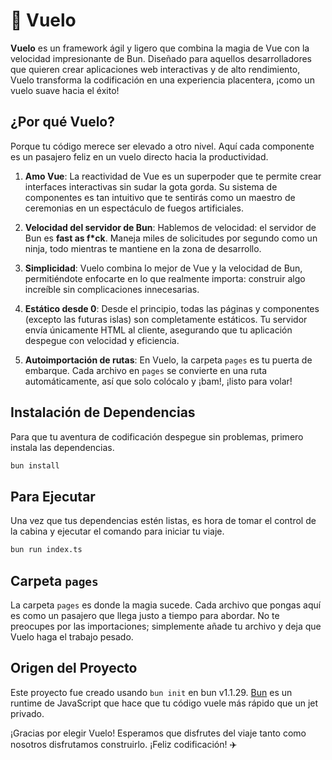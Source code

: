 # 🚀 Vuelo

**Vuelo** es un framework ágil y ligero que combina la magia de Vue con la
velocidad impresionante de Bun. Diseñado para aquellos desarrolladores que
quieren crear aplicaciones web interactivas y de alto rendimiento, Vuelo
transforma la codificación en una experiencia placentera, ¡como un vuelo suave
hacia el éxito!

## ¿Por qué Vuelo?

Porque tu código merece ser elevado a otro nivel. Aquí cada componente es un
pasajero feliz en un vuelo directo hacia la productividad.

1. **Amo Vue**: La reactividad de Vue es un superpoder que te permite crear
   interfaces interactivas sin sudar la gota gorda. Su sistema de componentes es
   tan intuitivo que te sentirás como un maestro de ceremonias en un espectáculo
   de fuegos artificiales.

2. **Velocidad del servidor de Bun**: Hablemos de velocidad: el servidor de Bun
   es **fast as f*ck**. Maneja miles de solicitudes por segundo como un ninja,
   todo mientras te mantiene en la zona de desarrollo.

3. **Simplicidad**: Vuelo combina lo mejor de Vue y la velocidad de Bun,
   permitiéndote enfocarte en lo que realmente importa: construir algo increíble
   sin complicaciones innecesarias.

4. **Estático desde 0**: Desde el principio, todas las páginas y componentes
   (excepto las futuras islas) son completamente estáticos. Tu servidor envía
   únicamente HTML al cliente, asegurando que tu aplicación despegue con
   velocidad y eficiencia.

5. **Autoimportación de rutas**: En Vuelo, la carpeta `pages` es tu puerta de
   embarque. Cada archivo en `pages` se convierte en una ruta automáticamente,
   así que solo colócalo y ¡bam!, ¡listo para volar!

## Instalación de Dependencias

Para que tu aventura de codificación despegue sin problemas, primero instala las
dependencias.

```bash
bun install
```

## Para Ejecutar

Una vez que tus dependencias estén listas, es hora de tomar el control de la
cabina y ejecutar el comando para iniciar tu viaje.

```bash
bun run index.ts
```

## Carpeta `pages`

La carpeta `pages` es donde la magia sucede. Cada archivo que pongas aquí es
como un pasajero que llega justo a tiempo para abordar. No te preocupes por las
importaciones; simplemente añade tu archivo y deja que Vuelo haga el trabajo
pesado.

## Origen del Proyecto

Este proyecto fue creado usando `bun init` en bun v1.1.29. [Bun](https://bun.sh)
es un runtime de JavaScript que hace que tu código vuele más rápido que un jet
privado.

¡Gracias por elegir Vuelo! Esperamos que disfrutes del viaje tanto como nosotros
disfrutamos construirlo. ¡Feliz codificación! ✈️
